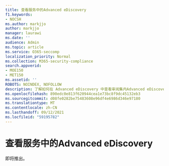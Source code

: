 ```yaml
---
title: 查看服务中的Advanced eDiscovery
f1.keywords:
- NOCSH
ms.author: markjjo
author: markjjo
manager: laurawi
ms.date: ''
audience: Admin
ms.topic: article
ms.service: O365-seccomp
localization_priority: Normal
ms.collection: M365-security-compliance
search.appverid:
- MOE150
- MET150
ms.assetid: ''
ROBOTS: NOINDEX, NOFOLLOW
description: 了解如何在 Advanced eDiscovery 中查看审阅集内Advanced eDiscovery。
ms.openlocfilehash: 890edc0e813f620944cea1e73bc8f9dc45132eb3
ms.sourcegitcommit: d08fe0282be75483608e96df4e6986d346e97180
ms.translationtype: MT
ms.contentlocale: zh-CN
ms.lasthandoff: 09/12/2021
ms.locfileid: "59195782"
---
```

# <a name="review-case-data-in-advanced-ediscovery"></a>查看服务中的Advanced eDiscovery

即将推出。
